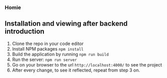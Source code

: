 ### Homie

## Installation and viewing after backend introduction
1. Clone the repo in your code editor
2. Install NPM packages `npm install`
3. Build the application by running `npm run build`
4. Run the server: `npm run server`
5. Go on your browser to the url `http://localhost:4000/` to see the project
6. After every change, to see it reflected, repeat from step 3 on.
